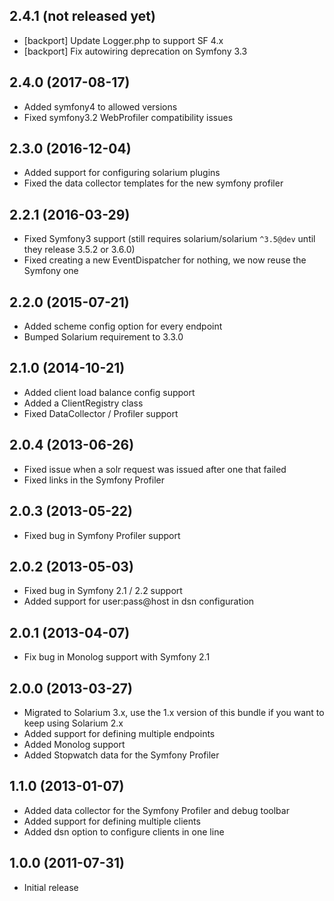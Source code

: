 ## 2.4.1 (not released yet)
  * [backport] Update Logger.php to support SF 4.x
  * [backport] Fix autowiring deprecation on Symfony 3.3

## 2.4.0 (2017-08-17)

 * Added symfony4 to allowed versions
 * Fixed symfony3.2 WebProfiler compatibility issues

## 2.3.0 (2016-12-04)
  * Added support for configuring solarium plugins
  * Fixed the data collector templates for the new symfony profiler

## 2.2.1 (2016-03-29)

  * Fixed Symfony3 support (still requires solarium/solarium `^3.5@dev` until they release 3.5.2 or 3.6.0)
  * Fixed creating a new EventDispatcher for nothing, we now reuse the Symfony one

## 2.2.0 (2015-07-21)

  * Added scheme config option for every endpoint
  * Bumped Solarium requirement to 3.3.0

## 2.1.0 (2014-10-21)

  * Added client load balance config support
  * Added a ClientRegistry class
  * Fixed DataCollector / Profiler support

## 2.0.4 (2013-06-26)

  * Fixed issue when a solr request was issued after one that failed
  * Fixed links in the Symfony Profiler

## 2.0.3 (2013-05-22)

  * Fixed bug in Symfony Profiler support

## 2.0.2 (2013-05-03)

  * Fixed bug in Symfony 2.1 / 2.2 support
  * Added support for user:pass@host in dsn configuration

## 2.0.1 (2013-04-07)

  * Fix bug in Monolog support with Symfony 2.1

## 2.0.0 (2013-03-27)

  * Migrated to Solarium 3.x, use the 1.x version of this bundle if you want to keep using Solarium 2.x
  * Added support for defining multiple endpoints
  * Added Monolog support
  * Added Stopwatch data for the Symfony Profiler

## 1.1.0 (2013-01-07)

  * Added data collector for the Symfony Profiler and debug toolbar
  * Added support for defining multiple clients
  * Added dsn option to configure clients in one line

## 1.0.0 (2011-07-31)

  * Initial release
